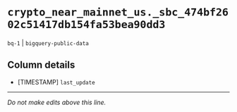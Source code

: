 # `crypto_near_mainnet_us._sbc_474bf2602c51417db154fa53bea90dd3`
`bq-1` | `bigquery-public-data`

## Column details
* [TIMESTAMP] `last_update`

-------------------------------------------------------------------------------
*Do not make edits above this line.*
